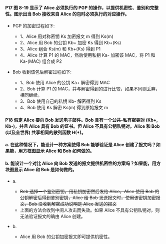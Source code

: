 #### P17 图 8-19 显示了 Alice 必须执行的 PGP 的操作，以提供机密性、鉴别和完整性。图示出当 Bob 接收来自 Alice 的包时必须执行的对应操作。

   * PGP 的加密过程如下:
      * 1、Alice 用对称密钥 Ks 加密报文 m 得到 Ks(m)
      * 2、Alice 用 Bob 的公钥 Kb+ 加密 Ks 得到 Kb+(Ks)
      * 3、Alice 组合 Ks(m) 和 Kb+(Ks) 得到 P1
      * 4、Alice 计算 P1 的 MAC，然后使用私钥 Ka- 加密该 MAC，将 P1 和 Ka-(MAC) 组合成 P2
      
   * Bob 收到该包后解密过程如下:
      * 1、Bob 使用 Alice 的公钥 Ka+ 解密得到 MAC
      * 2、Bob 计算 P1 的 MAC，并与解密得到的进行比较，如果不同则丢弃，相同继续。
      * 3、Bob 使用自己的私钥 Kb- 解密得到 Ks
      * 4、Bob 使用 Ks 解密 Ks(m) 得到原始报文 m 

#### P18 假定 Alice 要向 Bob 发送电子邮件。Bob 具有一个公共-私有密钥对 (Kb+, Kb-)，并且 Alice 具有 Bob 的证书。但 Alice 不具有公钥私钥对。Alice 和 Bob (以及全世界) 共享相同的散列函数 H(*)。
#### a. 在这种情况下，能设计一种方案使得 Bob 能够验证是 Alice 创建了报文吗？如果能，用方框图显示 Alice 和 Bob 如何做的。
#### b. 能设计一个对比 Alice 向 Bob 发送的报文提供机密性的方案吗？如果能，用方块图显示 Alice 和 Bob 是如何做的。

   * a.
      * ~~Bob 选择一个鉴别密钥，用私钥加密然后发给 Alice，Alice 使用 Bob 的公钥解密后得到鉴别密钥，Alice 给 Bob 发送报文时，使用该密钥加密报文，Bob 没收到解密成功说明是 Alice 发送的报文~~
      * 上面的方法会收到中间人攻击而失效。如果 Alice 不具有公钥私钥对，则无法验证报文的确由 Alice 创建。

   * b.
      * Alice 用 Bob 的公钥加密报文即可提供机密性。



